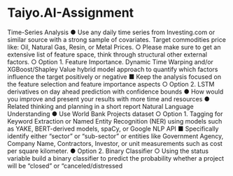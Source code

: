 # Taiyo.AI-Assignment
Time-Series Analysis ● Use any daily time series from Investing.com or similar source with a strong sample of covariates. Target commodities price like: Oil, Natural Gas, Resin, or Metal Prices. ○ Please make sure to get an extensive list of feature space, think through structural other external factors. ○ Option 1. Feature Importance. Dynamic Time Warping and/or XGBoost/Shapley Value hybrid model approach to quantify which factors influence the target positively or negative ■ Keep the analysis focused on the feature selection and feature importance aspects ○ Option 2. LSTM derivatives on day ahead prediction with confidence bounds ● How would you improve and present your results with more time and resources ● Related thinking and planning in a short report  Natural Language Understanding ● Use World Bank Projects dataset ○ Option 1. Tagging for Keyword Extraction or Named Entity Recognition (NER) using models such as YAKE, BERT-derived models, spaCy, or Google NLP API ■ Specifically identify either “sector” or “sub-sector” or entities like Government Agency, Company Name, Contractors, Investor, or unit measurements such as cost per square kilometer. ● Option 2. Binary Classifier ○ Using the status variable build a binary classifier to predict the probability whether a project will be “closed” or “canceled/distressed
